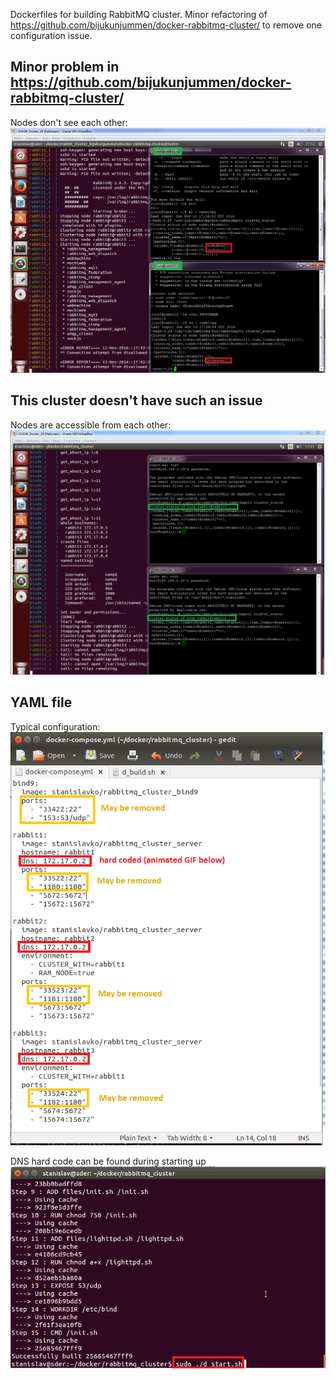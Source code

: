 Dockerfiles for building RabbitMQ cluster. Minor refactoring of https://github.com/bijukunjummen/docker-rabbitmq-cluster/ to remove one configuration issue.

Minor problem in https://github.com/bijukunjummen/docker-rabbitmq-cluster/
------------
Nodes don't see each other:
![cluster overview](images/bijukunjummen_02.png)

This cluster doesn't have such an issue
------------
Nodes are accessible from each other:
![cluster overview](images/stanislavko_cluster_status.png)

YAML file
------------
Typical configuration:
![cluster overview](images/stanislavko_yaml.png)

DNS hard code can be found during starting up
![cluster overview](images/stanislavko_dns.gif)
